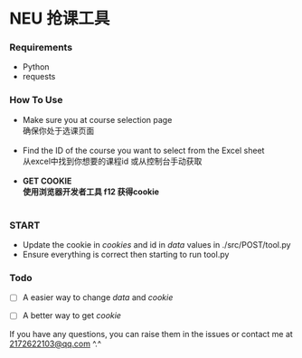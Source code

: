 # NEU 抢课工具

### Requirements
- Python<br/>
- requests<br/>

### How To Use
- Make sure you at course selection page<br />
  确保你处于选课页面<br/><br/>
- Find the ID of the course you want to select from the Excel sheet<br />
  从excel中找到你想要的课程id 或从控制台手动获取<br/><br/>
- **GET COOKIE<br />**
  **使用浏览器开发者工具 f12 获得cookie<br/><br/>**

### START
- Update the cookie in *cookies* and id in *data* values in ./src/POST/tool.py
- Ensure everything is correct then starting to run tool.py

### Todo
- [ ] A easier way to change *data* and *cookie*
- [ ] A better way to get *cookie*


If you have any questions, you can raise them in the issues or contact me at 2172622103@qq.com ^.^

